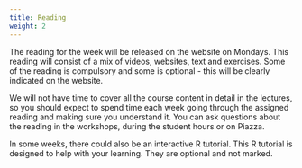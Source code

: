 ```yaml
---
title: Reading
weight: 2
---
```


The reading for the week will be released on the website on Mondays. This reading will consist of a mix of videos, websites, text and exercises. Some of the reading is compulsory and some is optional - this will be clearly indicated on the website. 

We will not have time to cover all the course content in detail in the lectures, so you should expect to spend time each week going through the assigned reading and making sure you understand it. You can ask questions about the reading in the workshops, during the student hours or on <a id="Piazza">Piazza</a>. 

In some weeks, there could also be an interactive R tutorial. This R tutorial is designed to help with your learning. They are optional and not marked. 
